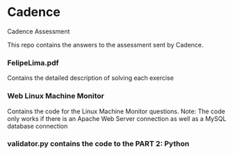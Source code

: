 # Cadence
Cadence Assessment

This repo contains the answers to the assessment sent by Cadence.

### FelipeLima.pdf
Contains the detailed description of solving each exercise

### Web Linux Machine Monitor
Contains the code for the Linux Machine Monitor questions.
Note: The code only works if there is an Apache Web Server connection as well as a MySQL database connection

### validator.py contains the code to the PART 2: Python
